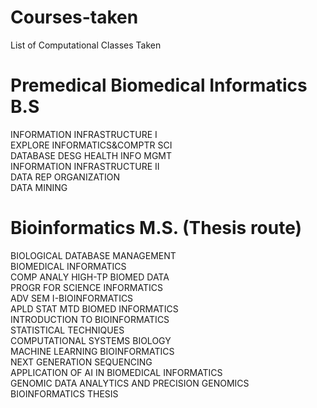# Courses-taken
List of Computational Classes Taken

# Premedical Biomedical Informatics B.S
INFORMATION INFRASTRUCTURE I	</br>
EXPLORE INFORMATICS&COMPTR SCI	</br>
DATABASE DESG HEALTH INFO MGMT	</br>
INFORMATION INFRASTRUCTURE II</br>
DATA REP ORGANIZATION</br>
DATA MINING


# Bioinformatics M.S. (Thesis route)
 BIOLOGICAL DATABASE MANAGEMENT	</br>
 BIOMEDICAL INFORMATICS </br>
 COMP ANALY HIGH-TP BIOMED DATA </br>
 PROGR FOR SCIENCE INFORMATICS </br>
 ADV SEM I-BIOINFORMATICS </br>
 APLD STAT MTD BIOMED INFORMATICS </br>	
 INTRODUCTION TO BIOINFORMATICS	</br>
 STATISTICAL TECHNIQUES </br>
 COMPUTATIONAL SYSTEMS BIOLOGY	</br>
 MACHINE LEARNING BIOINFORMATICS </br>
 NEXT GENERATION SEQUENCING </br>
 APPLICATION OF AI IN BIOMEDICAL INFORMATICS </br>
 GENOMIC DATA ANALYTICS AND PRECISION GENOMICS </br>
 BIOINFORMATICS THESIS </br>
 
